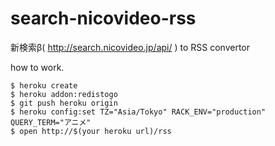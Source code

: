 search-nicovideo-rss
====================

新検索β( http://search.nicovideo.jp/api/ ) to RSS convertor

how to work.

```
$ heroku create
$ heroku addon:redistogo
$ git push heroku origin
$ heroku config:set TZ="Asia/Tokyo" RACK_ENV="production" QUERY_TERM="アニメ"
$ open http://$(your heroku url)/rss
```


